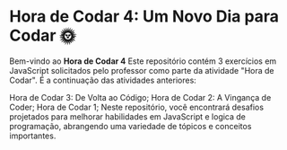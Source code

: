 # Hora de Codar 4: Um Novo Dia para Codar 🌞
Bem-vindo ao **Hora de Codar 4**  Este repositório contém 3 exercícios em JavaScript solicitados pelo professor como parte da atividade "Hora de Codar". É a continuação das atividades anteriores:

Hora de Codar 3: De Volta ao Código;
Hora de Codar 2: A Vingança de Coder;
Hora de Codar 1;
Neste repositório, você encontrará desafios projetados para melhorar habilidades em JavaScript e logica de programação, abrangendo uma variedade de tópicos e conceitos importantes.

